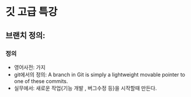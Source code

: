 # 깃 고급 특강

## 브랜치 정의: 

### 정의
- 영어사전: 가지
- git에서의 정의: A branch in Git is simply a lightweight movable pointer to one of these commits.
- 실무에서: 새로운 작업{기능 개발 , 버그수정 등}을 시작할때 만든다.